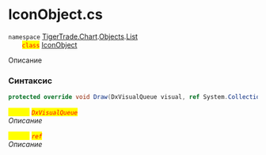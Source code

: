 
# IconObject.cs
`namespace` [TigerTrade.Chart](../../../../../TigerTrade.Chart.md).[Objects](../../../../../TigerTrade.Chart/Objects.md).[List](../../../../../TigerTrade.Chart/Objects/List.md)  
&nbsp;&nbsp;&nbsp;&nbsp;&nbsp;&nbsp;&nbsp;<mark style="color:red;">`class`</mark> [IconObject](../../IconObject.cs.md)

Описание

### Синтаксис
```csharp
protected override void Draw(DxVisualQueue visual, ref System.Collections.Generic.List<ObjectLabelInfo> labels)
```

<mark style="color:yellow;">`visual`</mark> <mark style="color:red;">*`DxVisualQueue`*</mark>  
 *Описание*  
  
<mark style="color:yellow;">`System`</mark> <mark style="color:red;">*`ref`*</mark>  
 *Описание*  
  

                    
                    